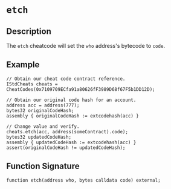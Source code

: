 # `etch`

## Description
The `etch` cheatcode will set the `who` address's bytecode to `code`.

## Example
```solidity
// Obtain our cheat code contract reference.
IStdCheats cheats = CheatCodes(0x7109709ECfa91a80626fF3989D68f67F5b1DD12D);

// Obtain our original code hash for an account.
address acc = address(777);
bytes32 originalCodeHash;
assembly { originalCodeHash := extcodehash(acc) }

// Change value and verify.
cheats.etch(acc, address(someContract).code);
bytes32 updatedCodeHash;
assembly { updatedCodeHash := extcodehash(acc) }
assert(originalCodeHash != updatedCodeHash);
```

## Function Signature
```solidity
function etch(address who, bytes calldata code) external;
```